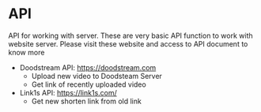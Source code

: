 # API

API for working with server. These are very basic API function to work with website server. Please visit these website and access to API document to know more

- Doodstream API: https://doodstream.com
  + Upload new video to Doodsteam Server
  + Get link of recently uploaded video
- Link1s API: https://link1s.com/
  + Get new shorten link from old link

